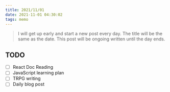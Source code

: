 ```yaml
---
title: 2021/11/01
date: 2021-11-01 04:30:02
tags: memo
---
```


> I will get up early and start a new post every day. The title will be the same as the date. This post will be ongoing written until the day ends.

## TODO

- [ ] React Doc Reading
- [ ] JavaScript learning plan
- [ ] TRPG writing
- [ ] Daily blog post
